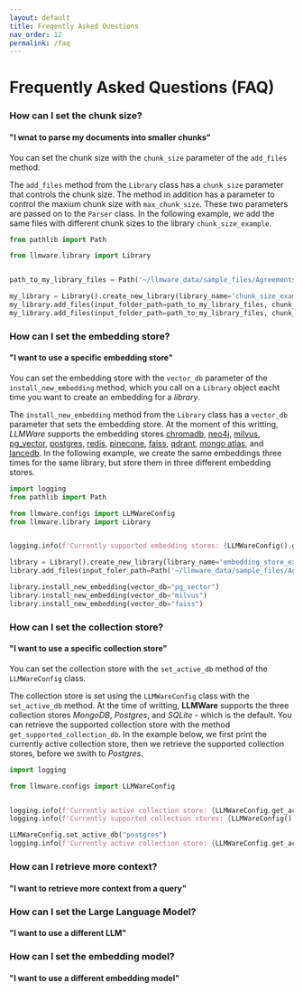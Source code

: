 ```yaml
---
layout: default
title: Freqently Asked Questions
nav_order: 12
permalink: /faq
---
```

# Frequently Asked Questions (FAQ)


### How can I set the chunk size?
#### "I wnat to parse my documents into smaller chunks"
You can set the chunk size with the ``chunk_size`` parameter of the ``add_files`` method.

The ``add_files`` method from the ``Library`` class has a ``chunk_size`` parameter that controls the chunk size.
The method in addition has a parameter to control the maxium chunk size with ``max_chunk_size``.
These two parameters are passed on to the ``Parser`` class.
In the following example, we add the same files with different chunk sizes to the library ``chunk_size_example``.
```python
from pathlib import Path

from llmware.library import Library


path_to_my_library_files = Path('~/llmware_data/sample_files/Agreements')

my_library = Library().create_new_library(library_name='chunk_size_example')
my_library.add_files(input_folder_path=path_to_my_library_files, chunk_size=400)
my_library.add_files(input_folder_path=path_to_my_library_files, chunk_size=600)
```

### How can I set the embedding store?
#### "I want to use a specific embedding store"
You can set the embedding store with the ``vector_db`` parameter of the ``install_new_embedding`` method, which you call on a ``Library`` object eacht time you want to create an embedding for a *library*.

The ``install_new_embedding`` method from the ``Library`` class has a ``vector_db`` parameter that sets the embedding store.
At the moment of this writting, *LLMWare* supports the embedding stores [chromadb](https://github.com/chroma-core/chroma), [neo4j](https://github.com/neo4j/neo4j), [milvus](https://github.com/milvus-io/milvus), [pg_vector](https://github.com/pgvector/pgvector), [postgres](https://github.com/postgres/postgres), [redis](https://github.com/redis/redis), [pinecone](https://www.pinecone.io/), [faiss](https://github.com/facebookresearch/faiss), [qdrant](https://github.com/qdrant/qdrant), [mongo atlas](https://www.mongodb.com/products/platform/atlas-database), and [lancedb](https://github.com/lancedb/lancedb).
In the following example, we create the same embeddings three times for the same library, but store them in three different embedding stores.
```python
import logging
from pathlib import Path

from llmware.configs import LLMWareConfig
from llmware.library import Library


logging.info(f'Currently supported embedding stores: {LLMWareConfig().get_supported_vector_db()}')

library = Library().create_new_library(library_name='embedding_store_example')
library.add_files(input_foler_path=Path('~/llmware_data/sample_files/Agreements'))

library.install_new_embedding(vector_db="pg_vector")
library.install_new_embedding(vector_db="milvus")
library.install_new_embedding(vector_db="faiss")
```

### How can I set the collection store?
#### "I want to use a specific collection store"
You can set the collection store with the ``set_active_db`` method of the ``LLMWareConfig`` class.

The collection store is set using the ``LLMWareConfig`` class with the ``set_active_db`` method.
At the time of writting, **LLMWare** supports the three collection stores *MongoDB*, *Postgres*, and *SQLite* - which is the default.
You can retrieve the supported collection store with the method ``get_supported_collection_db``.
In the example below, we first print the currently active collection store, then we retrieve the supported collection stores, before we swith to *Postgres*.

```python
import logging

from llmware.configs import LLMWareConfig


logging.info(f'Currently active collection store: {LLMWareConfig.get_active_db()}')
logging.info(f'Currently supported collection stores: {LLMWareConfig().get_supported_collection_db()}')

LLMWareConfig.set_active_db("postgres")
logging.info(f'Currently active collection store: {LLMWareConfig.get_active_db()}')
```


### How can I retrieve more context?
#### "I want to retrieve more context from a query"


### How can I set the Large Language Model?
#### "I want to use a different LLM"

### How can I set the embedding model?
#### "I want to use a different embedding model"
